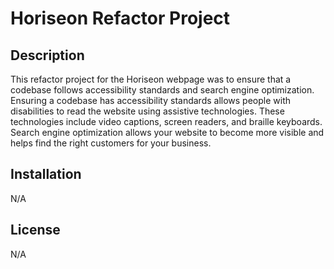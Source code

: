 # Horiseon Refactor Project

## Description

This refactor project for the Horiseon webpage was to ensure that a codebase follows accessibility standards and search engine optimization. Ensuring a codebase has accessibility standards allows people with disabilities to read the website using assistive technologies. These technologies include video captions, screen readers, and braille keyboards. Search engine optimization allows your website to become more visible and helps find the right customers for your business. 

## Installation

N/A


## License

N/A

